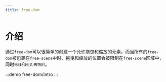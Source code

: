 ```yaml
---
title: free-dom
---
```

# 介绍

通过`free-dom`可以很简单的创建一个允许拖曳和缩放的元素。而当所有的`free-dom`被包裹在`free-scene`中时，拖曳和缩放的位置会被限制在`free-scene`区域中，同时`标线`和`近距离吸附`。

:::demo
free-dom/intro
:::